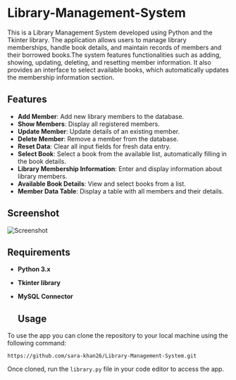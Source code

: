 # Library-Management-System
This is a Library Management System developed using Python and the Tkinter library. The application allows users to manage library memberships, handle book details, and maintain records of members and their borrowed books.The system features functionalities such as adding, showing, updating, deleting, and resetting member information. It also provides an interface to select available books, which automatically updates the membership information section.

## Features
- **Add Member**: Add new library members to the database.
- **Show Members**: Display all registered members.
- **Update Member**: Update details of an existing member.
- **Delete Member**: Remove a member from the database.
- **Reset Data**: Clear all input fields for fresh data entry.
- **Select Book**: Select a book from the available list, automatically filling in the book details.
- **Library Membership Information**: Enter and display information about library members.
- **Available Book Details**: View and select books from a list.
- **Member Data Table**: Display a table with all members and their details.

## Screenshot
![Screenshot](https://github.com/user-attachments/assets/537929bd-9b40-4d67-b35f-ac8244cbf846)


## Requirements
- **Python 3.x**
- **Tkinter library**
- **MySQL Connector**

  ## Usage
To use the app you can clone the repository to your local machine using the following command:
```
https://github.com/sara-khan26/Library-Management-System.git
```
Once cloned, run the `library.py` file in your code editor to access the app.
